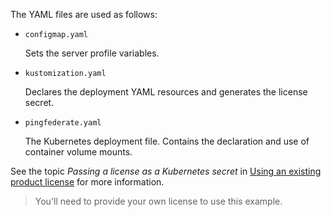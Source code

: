 The YAML files are used as follows:

* `configmap.yaml`

  Sets the server profile variables.

* `kustomization.yaml`

  Declares the deployment YAML resources and generates the license secret.

* `pingfederate.yaml`

  The Kubernetes deployment file. Contains the declaration and use of container volume mounts.

See the topic *Passing a license as a Kubernetes secret* in [Using an existing product license](../../docs/existingLicense.md) for more information.

> You'll need to provide your own license to use this example.
